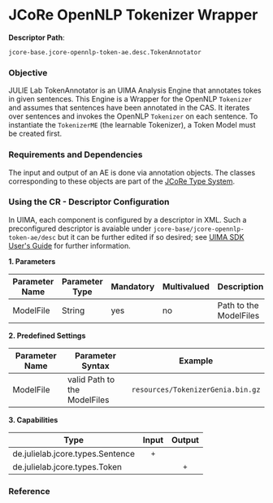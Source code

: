# JCoRe OpenNLP Tokenizer Wrapper

**Descriptor Path**:
```
jcore-base.jcore-opennlp-token-ae.desc.TokenAnnotator
```

### Objective
JULIE Lab TokenAnnotator is an UIMA Analysis Engine that annotates tokes in given sentences. This Engine is a Wrapper for the OpenNLP `Tokenizer` and assumes that sentences have been annotated in the CAS. 
It iterates over sentences and invokes the OpenNLP `Tokenizer` on each sentence. To instantiate the `TokenizerME` (the learnable Tokenizer), a Token Model must be created first.

### Requirements and Dependencies
The input and output of an AE is done via annotation objects. The classes corresponding to these objects are part of the [JCoRe Type System](https://github.com/JULIELab/jcore-base/tree/master/jcore-types).

### Using the CR - Descriptor Configuration
In UIMA, each component is configured by a descriptor in XML. Such a preconfigured descriptor is avaiable under `jcore-base/jcore-opennlp-token-ae/desc` but it can be further edited if so desired; see [UIMA SDK User's Guide](https://uima.apache.org/downloads/releaseDocs/2.1.0-incubating/docs/html/tools/tools.html#ugr.tools.cde) for further information.


**1. Parameters**

| Parameter Name | Parameter Type | Mandatory | Multivalued | Description |
|----------------|----------------|-----------|-------------|-------------|
| ModelFile | String | yes | no | Path to the ModelFiles |


**2. Predefined Settings**

| Parameter Name | Parameter Syntax | Example |
|----------------|------------------|---------|
| ModelFile | valid Path to the ModelFiles  | `resources/TokenizerGenia.bin.gz` |


**3. Capabilities**

| Type | Input | Output |
|------|:-----:|:------:|
| de.julielab.jcore.types.Sentence |`+`|  |
| de.julielab.jcore.types.Token |   |`+`| 


### Reference

